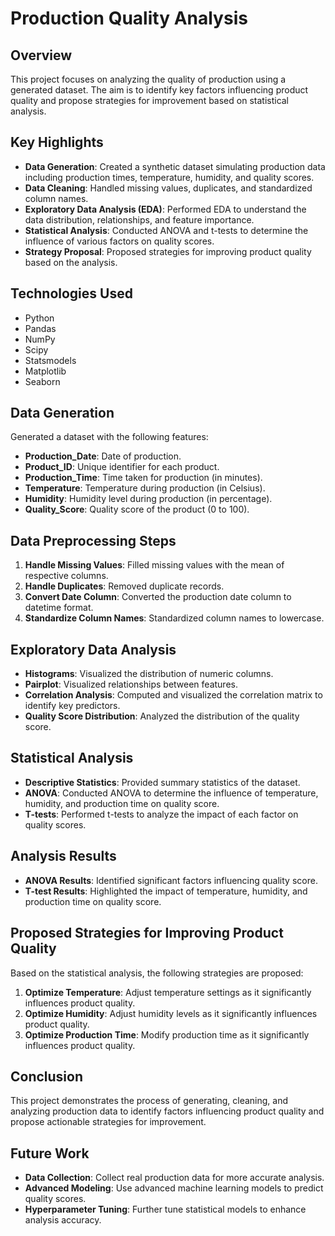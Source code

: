 # Production Quality Analysis

## Overview
This project focuses on analyzing the quality of production using a generated dataset. The aim is to identify key factors influencing product quality and propose strategies for improvement based on statistical analysis.

## Key Highlights

- **Data Generation**: Created a synthetic dataset simulating production data including production times, temperature, humidity, and quality scores.
- **Data Cleaning**: Handled missing values, duplicates, and standardized column names.
- **Exploratory Data Analysis (EDA)**: Performed EDA to understand the data distribution, relationships, and feature importance.
- **Statistical Analysis**: Conducted ANOVA and t-tests to determine the influence of various factors on quality scores.
- **Strategy Proposal**: Proposed strategies for improving product quality based on the analysis.

## Technologies Used

- Python
- Pandas
- NumPy
- Scipy
- Statsmodels
- Matplotlib
- Seaborn

## Data Generation

Generated a dataset with the following features:
- **Production_Date**: Date of production.
- **Product_ID**: Unique identifier for each product.
- **Production_Time**: Time taken for production (in minutes).
- **Temperature**: Temperature during production (in Celsius).
- **Humidity**: Humidity level during production (in percentage).
- **Quality_Score**: Quality score of the product (0 to 100).

## Data Preprocessing Steps

1. **Handle Missing Values**: Filled missing values with the mean of respective columns.
2. **Handle Duplicates**: Removed duplicate records.
3. **Convert Date Column**: Converted the production date column to datetime format.
4. **Standardize Column Names**: Standardized column names to lowercase.

## Exploratory Data Analysis

- **Histograms**: Visualized the distribution of numeric columns.
- **Pairplot**: Visualized relationships between features.
- **Correlation Analysis**: Computed and visualized the correlation matrix to identify key predictors.
- **Quality Score Distribution**: Analyzed the distribution of the quality score.

## Statistical Analysis

- **Descriptive Statistics**: Provided summary statistics of the dataset.
- **ANOVA**: Conducted ANOVA to determine the influence of temperature, humidity, and production time on quality score.
- **T-tests**: Performed t-tests to analyze the impact of each factor on quality scores.

## Analysis Results

- **ANOVA Results**: Identified significant factors influencing quality score.
- **T-test Results**: Highlighted the impact of temperature, humidity, and production time on quality score.

## Proposed Strategies for Improving Product Quality

Based on the statistical analysis, the following strategies are proposed:

1. **Optimize Temperature**: Adjust temperature settings as it significantly influences product quality.
2. **Optimize Humidity**: Adjust humidity levels as it significantly influences product quality.
3. **Optimize Production Time**: Modify production time as it significantly influences product quality.

## Conclusion

This project demonstrates the process of generating, cleaning, and analyzing production data to identify factors influencing product quality and propose actionable strategies for improvement.

## Future Work

- **Data Collection**: Collect real production data for more accurate analysis.
- **Advanced Modeling**: Use advanced machine learning models to predict quality scores.
- **Hyperparameter Tuning**: Further tune statistical models to enhance analysis accuracy.

